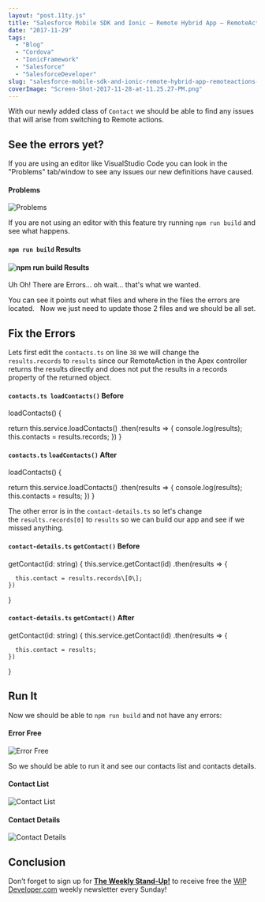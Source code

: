 ```yaml
---
layout: "post.11ty.js"
title: "Salesforce Mobile SDK and Ionic – Remote Hybrid App – RemoteActions Part 4"
date: "2017-11-29"
tags: 
  - "Blog"
  - "Cordova"
  - "IonicFramework"
  - "Salesforce"
  - "SalesforceDeveloper"
slug: "salesforce-mobile-sdk-and-ionic-remote-hybrid-app-remoteactions-part-4"
coverImage: "Screen-Shot-2017-11-28-at-11.25.27-PM.png"
---
```


With our newly added class of `Contact` we should be able to find any issues that will arise from switching to Remote actions.

## See the errors yet?

If you are using an editor like VisualStudio Code you can look in the "Problems" tab/window to see any issues our new definitions have caused.

#### Problems

![Problems](images/Screen-Shot-2017-11-28-at-4.45.00-PM.png)

If you are not using an editor with this feature try running `npm run build` and see what happens.

#### `npm run build` Results

#### ![npm run build Results](images/Screen-Shot-2017-11-28-at-10.45.36-PM.png)

Uh Oh! There are Errors... oh wait... that's what we wanted.

You can see it points out what files and where in the files the errors are located.   Now we just need to update those 2 files and we should be all set.

## Fix the Errors

Lets first edit the `contacts.ts` on line `38` we will change the `results.records` to `results` since our RemoteAction in the Apex controller returns the results directly and does not put the results in a records property of the returned object.

#### `contacts.ts`  `loadContacts()` Before

loadContacts() {

  return this.service.loadContacts()
    .then(results => {
      console.log(results);
      this.contacts = results.records;
    })
}

#### `contacts.ts` `loadContacts()` After

loadContacts() {

  return this.service.loadContacts()
    .then(results => {
      console.log(results);
      this.contacts = results;
    })
}

The other error is in the `contact-details.ts` so let's change the `results.records[0]` to `results` so we can build our app and see if we missed anything.

#### `contact-details.ts` `getContact()` Before

getContact(id: string) {
  this.service.getContact(id)
    .then(results => {

      this.contact = results.records\[0\];
    })
}

#### `contact-details.ts` `getContact()` After

getContact(id: string) {
  this.service.getContact(id)
    .then(results => {

      this.contact = results;
    })
}

## Run It

Now we should be able to `npm run build` and not have any errors:

#### Error Free

![Error Free](images/Screen-Shot-2017-11-28-at-11.22.46-PM.png)

So we should be able to run it and see our contacts list and contacts details.

#### Contact List

![Contact List](images/Screen-Shot-2017-11-28-at-11.25.27-PM.png)

#### Contact Details

![Contact Details](images/Screen-Shot-2017-11-28-at-11.24.22-PM-583x1024.png)

## Conclusion

Don’t forget to sign up for [**The Weekly Stand-Up!**](https://wipdeveloper.wpcomstaging.com/newsletter/) to receive free the [WIP Developer.com](https://wipdeveloper.wpcomstaging.com/) weekly newsletter every Sunday!
